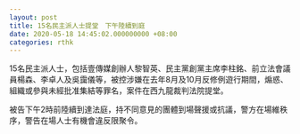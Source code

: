 ```yaml
---
layout: post
title: 15名民主派人士提堂　下午陸續到庭
date: 2020-05-18 14:45:02.000000000 +08:00
categories: rthk
---
```


15名民主派人士，包括壹傳媒創辦人黎智英、民主黨創黨主席李柱銘、前立法會議員楊森、李卓人及吳靄儀等，被控涉嫌在去年8月及10月反修例遊行期間，煽惑、組織或參與未經批准集結等罪名，案件在西九龍裁判法院提堂。

被告下午2時前陸續到達法庭，持不同意見的團體到場聲援或抗議，警方在場維秩序，警告在場人士有機會違反限聚令。
